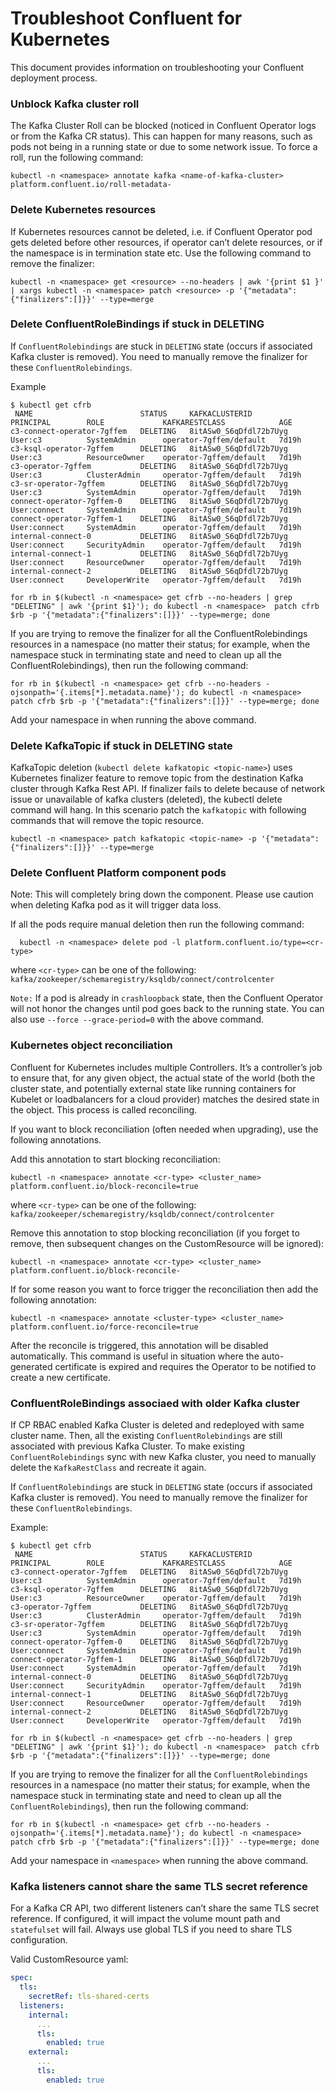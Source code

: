 # Troubleshoot Confluent for Kubernetes

This document provides information on troubleshooting your Confluent deployment process.

### Unblock Kafka cluster roll

The Kafka Cluster Roll can be blocked (noticed in Confluent Operator logs or from the Kafka CR status). 
This can happen for many reasons, such as pods not being in a running state or due to some network issue. 
To force a roll, run the following command:

```   
kubectl -n <namespace> annotate kafka <name-of-kafka-cluster> platform.confluent.io/roll-metadata-
```

### Delete Kubernetes resources

If Kubernetes resources cannot be deleted, i.e. if Confluent Operator pod gets deleted before other resources, 
if operator can’t delete resources, or if the namespace is in termination state etc. Use the following command 
to remove the finalizer:

```
kubectl -n <namespace> get <resource> --no-headers | awk '{print $1 }' | xargs kubectl -n <namespace> patch <resource> -p '{"metadata":{"finalizers":[]}}' --type=merge
```

### Delete ConfluentRoleBindings if stuck in DELETING

If `ConfluentRolebindings` are stuck in `DELETING` state (occurs if associated Kafka cluster is removed). You need to manually remove the finalizer for these `ConfluentRolebindings`.

Example

```
$ kubectl get cfrb
 NAME                        STATUS     KAFKACLUSTERID           PRINCIPAL        ROLE             KAFKARESTCLASS            AGE
c3-connect-operator-7gffem   DELETING   8itASw0_S6qDfdl72b7Uyg   User:c3          SystemAdmin      operator-7gffem/default   7d19h
c3-ksql-operator-7gffem      DELETING   8itASw0_S6qDfdl72b7Uyg   User:c3          ResourceOwner    operator-7gffem/default   7d19h
c3-operator-7gffem           DELETING   8itASw0_S6qDfdl72b7Uyg   User:c3          ClusterAdmin     operator-7gffem/default   7d19h
c3-sr-operator-7gffem        DELETING   8itASw0_S6qDfdl72b7Uyg   User:c3          SystemAdmin      operator-7gffem/default   7d19h
connect-operator-7gffem-0    DELETING   8itASw0_S6qDfdl72b7Uyg   User:connect     SystemAdmin      operator-7gffem/default   7d19h
connect-operator-7gffem-1    DELETING   8itASw0_S6qDfdl72b7Uyg   User:connect     SystemAdmin      operator-7gffem/default   7d19h
internal-connect-0           DELETING   8itASw0_S6qDfdl72b7Uyg   User:connect     SecurityAdmin    operator-7gffem/default   7d19h
internal-connect-1           DELETING   8itASw0_S6qDfdl72b7Uyg   User:connect     ResourceOwner    operator-7gffem/default   7d19h
internal-connect-2           DELETING   8itASw0_S6qDfdl72b7Uyg   User:connect     DeveloperWrite   operator-7gffem/default   7d19h
```

```
for rb in $(kubectl -n <namespace> get cfrb --no-headers | grep "DELETING" | awk '{print $1}'); do kubectl -n <namespace>  patch cfrb $rb -p '{"metadata":{"finalizers":[]}}' --type=merge; done
```

If you are trying to remove the finalizer for all the ConfluentRolebindings resources in a namespace (no matter their status; for example, when the namespace stuck in terminating state and need to clean up all the ConfluentRolebindings), then run the following command:

```
for rb in $(kubectl -n <namespace> get cfrb --no-headers -ojsonpath='{.items[*].metadata.name}'); do kubectl -n <namespace>  patch cfrb $rb -p '{"metadata":{"finalizers":[]}}' --type=merge; done
```

Add your namespace in <namespace> when running the above command.

### Delete KafkaTopic if stuck in DELETING state
   
KafkaTopic deletion (`kubectl delete kafkatopic <topic-name>`) uses Kubernetes finalizer feature to remove topic from the destination Kafka cluster through Kafka Rest API. If finalizer fails to delete because of network issue or unavailable of kafka clusters (deleted), the kubectl delete command will hang. In this scenario patch the `kafkatopic` with following commands that will remove the topic resource.

```
kubectl -n <namespace> patch kafkatopic <topic-name> -p '{"metadata":{"finalizers":[]}}' --type=merge
```
   
### Delete Confluent Platform component pods

Note: This will completely bring down the component. Please use caution when deleting Kafka pod as it will trigger data loss.

If all the pods require manual deletion then run the following command:

      kubectl -n <namespace> delete pod -l platform.confluent.io/type=<cr-type> 

where `<cr-type>` can be one of the following: `kafka/zookeeper/schemaregistry/ksqldb/connect/controlcenter` 

`Note:` If a pod is already in `crashloopback` state, then the Confluent Operator will not honor the changes until pod goes back to the running state. You can also use `--force --grace-period=0` with the above command.

### Kubernetes object reconciliation

Confluent for Kubernetes includes multiple Controllers. It’s a controller’s job to ensure that, for any given object, 
the actual state of the world (both the cluster state, and potentially external state like running containers for Kubelet 
or loadbalancers for a cloud provider) matches the desired state in the object. This process is called reconciling.

If you want to block reconciliation (often needed when upgrading), use the following annotations.

Add this annotation to start blocking reconciliation:

```
kubectl -n <namespace> annotate <cr-type> <cluster_name> platform.confluent.io/block-reconcile=true
```
where `<cr-type>` can be one of the following: `kafka/zookeeper/schemaregistry/ksqldb/connect/controlcenter`

Remove this annotation to stop blocking reconciliation (if you forget to remove, then subsequent changes on the CustomResource 
will be ignored):

```
kubectl -n <namespace> annotate <cr-type> <cluster_name> platform.confluent.io/block-reconcile-
```

If for some reason you want to force trigger the reconciliation then add the following annotation:

```
kubectl -n <namespace> annotate <cluster-type> <cluster_name> platform.confluent.io/force-reconcile=true
```

After the reconcile is triggered, this annotation will be disabled automatically. This command is useful in situation where
the auto-generated certificate is expired and requires the Operator to be notified to create a new certificate.



### ConfluentRoleBindings associaed with older Kafka cluster

If CP RBAC enabled Kafka Cluster is deleted and redeployed with same cluster name. Then, all the existing `ConfluentRolebindings` are still associated with previous Kafka Cluster. To make existing `ConfluentRolebindings` sync with new Kafka cluster, you need to manually delete the `KafkaRestClass` and recreate it again.

If `ConfluentRolebindings` are stuck in `DELETING` state (occurs if associated Kafka cluster is removed). 
   You need to manually remove the finalizer for these `ConfluentRolebindings`.

Example:

```
$ kubectl get cfrb
 NAME                        STATUS     KAFKACLUSTERID           PRINCIPAL        ROLE             KAFKARESTCLASS            AGE
c3-connect-operator-7gffem   DELETING   8itASw0_S6qDfdl72b7Uyg   User:c3          SystemAdmin      operator-7gffem/default   7d19h
c3-ksql-operator-7gffem      DELETING   8itASw0_S6qDfdl72b7Uyg   User:c3          ResourceOwner    operator-7gffem/default   7d19h
c3-operator-7gffem           DELETING   8itASw0_S6qDfdl72b7Uyg   User:c3          ClusterAdmin     operator-7gffem/default   7d19h
c3-sr-operator-7gffem        DELETING   8itASw0_S6qDfdl72b7Uyg   User:c3          SystemAdmin      operator-7gffem/default   7d19h
connect-operator-7gffem-0    DELETING   8itASw0_S6qDfdl72b7Uyg   User:connect     SystemAdmin      operator-7gffem/default   7d19h
connect-operator-7gffem-1    DELETING   8itASw0_S6qDfdl72b7Uyg   User:connect     SystemAdmin      operator-7gffem/default   7d19h
internal-connect-0           DELETING   8itASw0_S6qDfdl72b7Uyg   User:connect     SecurityAdmin    operator-7gffem/default   7d19h
internal-connect-1           DELETING   8itASw0_S6qDfdl72b7Uyg   User:connect     ResourceOwner    operator-7gffem/default   7d19h
internal-connect-2           DELETING   8itASw0_S6qDfdl72b7Uyg   User:connect     DeveloperWrite   operator-7gffem/default   7d19h
```

```
for rb in $(kubectl -n <namespace> get cfrb --no-headers | grep "DELETING" | awk '{print $1}'); do kubectl -n <namespace>  patch cfrb $rb -p '{"metadata":{"finalizers":[]}}' --type=merge; done
```
   
If you are trying to remove the finalizer for all the `ConfluentRolebindings` resources in a namespace (no matter their status; for example, when the namespace stuck in terminating state and need to clean up all the `ConfluentRolebindings`), then run the following command: 

```
for rb in $(kubectl -n <namespace> get cfrb --no-headers -ojsonpath='{.items[*].metadata.name}'); do kubectl -n <namespace>  patch cfrb $rb -p '{"metadata":{"finalizers":[]}}' --type=merge; done
```

Add your namespace in `<namespace>` when running the above command.

### Kafka listeners cannot share the same TLS secret reference

For a Kafka CR API, two different listeners can’t share the same TLS secret reference. If configured, it will impact the volume mount path and `statefulset` will fail. Always use global TLS if you need to share TLS configuration.
   
Valid CustomResource yaml:
   
```yaml
spec:
  tls:
    secretRef: tls-shared-certs
  listeners:
    internal:
      ...
      tls:
        enabled: true
    external:
      ...
      tls:
        enabled: true
```
